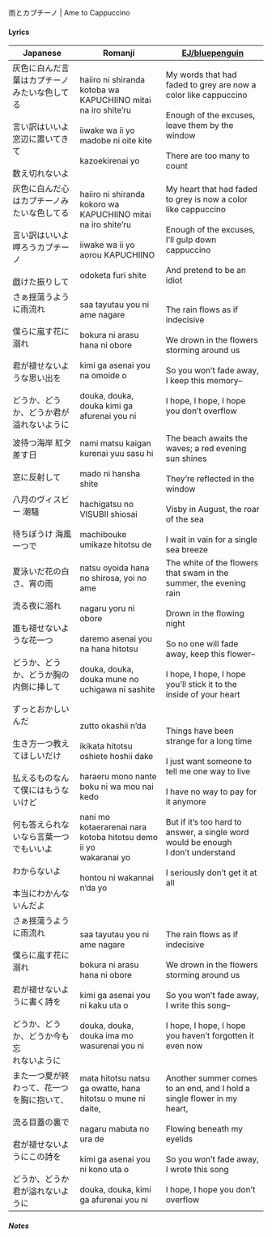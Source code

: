 雨とカプチーノ | Ame to Cappuccino
#### Lyrics

| Japanese                                                                                                            | Romanji                                                                                                                                                                                                                        | [EJ/bluepenguin](https://ejtranslations.wordpress.com/2020/03/24/yorushika-ame-to-cappuccino/)                                                                                                                                                                                |
| ------------------------------------------------------------------------------------------------------------------- | ------------------------------------------------------------------------------------------------------------------------------------------------------------------------------------------------------------------------------ | ----------------------------------------------------------------------------------------------------------------------------------------------------------------------------------------------------------------------------------------------------------------------------- |
| 灰色に白んだ言葉はカプチーノみたいな色してる<br><br>言い訳はいいよ 窓辺に置いてきて<br><br>数え切れないよ                                                       | haiiro ni shiranda kotoba wa KAPUCHIINO mitai na iro shite’ru<br><br>iiwake wa ii yo madobe ni oite kite<br><br>kazoekirenai yo                                                                                                | My words that had faded to grey are now a color like cappuccino<br><br>Enough of the excuses, leave them by the window<br><br>There are too many to count                                                                                                                     |
| 灰色に白んだ心はカプチーノみたいな色してる<br><br>言い訳はいいよ 呷ろうカプチーノ<br><br>戯けた振りして                                                        | haiiro ni shiranda kokoro wa KAPUCHIINO mitai na iro shite’ru<br><br>iiwake wa ii yo aorou KAPUCHIINO<br><br>odoketa furi shite                                                                                                | My heart that had faded to grey is now a color like cappuccino<br><br>Enough of the excuses, I’ll gulp down cappuccino<br><br>And pretend to be an idiot                                                                                                                      |
| さぁ揺蕩うように雨流れ<br><br>僕らに嵐す花に溺れ<br><br>君が褪せないような思い出を<br><br>どうか、どうか、どうか君が溢れないように                                       | saa tayutau you ni ame nagare<br><br>bokura ni arasu hana ni obore<br><br>kimi ga asenai you na omoide o<br><br>douka, douka, douka kimi ga afurenai you ni                                                                    | The rain flows as if indecisive<br><br>We drown in the flowers storming around us<br><br>So you won’t fade away, I keep this memory–<br><br>I hope, I hope, I hope you don’t overflow                                                                                         |
| 波待つ海岸 紅夕差す日<br><br>窓に反射して<br><br>八月のヴィスビー 潮騒<br><br>待ちぼうけ 海風一つで                                                     | nami matsu kaigan kurenai yuu sasu hi<br><br>mado ni hansha shite<br><br>hachigatsu no VISUBII shiosai<br><br>machibouke umikaze hitotsu de                                                                                    | The beach awaits the waves; a red evening sun shines<br><br>They’re reflected in the window<br><br>Visby in August, the roar of the sea<br><br>I wait in vain for a single sea breeze                                                                                         |
| 夏泳いだ花の白さ、宵の雨<br><br>流る夜に溺れ<br><br>誰も褪せないような花一つ<br><br>どうか、どうか、どうか胸の内側に挿して                                           | natsu oyoida hana no shirosa, yoi no ame<br><br>nagaru yoru ni obore<br><br>daremo asenai you na hana hitotsu<br><br>douka, douka, douka mune no uchigawa ni sashite                                                           | The white of the flowers that swam in the summer, the evening rain<br><br>Drown in the flowing night<br><br>So no one will fade away, keep this flower–<br><br>I hope, I hope, I hope you’ll stick it to the inside of your heart                                             |
| ずっとおかしいんだ<br><br>生き方一つ教えてほしいだけ<br><br>払えるものなんて僕にはもうないけど<br><br>何も答えられないなら言葉一つでもいいよ<br><br>わからないよ<br><br>本当にわかんないんだよ | zutto okashii n’da<br><br>ikikata hitotsu oshiete hoshii dake<br><br>haraeru mono nante boku ni wa mou nai kedo<br><br>nani mo kotaerarenai nara kotoba hitotsu demo ii yo  <br>wakaranai yo<br><br>hontou ni wakannai n’da yo | Things have been strange for a long time<br><br>I just want someone to tell me one way to live<br><br>I have no way to pay for it anymore<br><br>But if it’s too hard to answer, a single word would be enough  <br>I don’t understand<br><br>I seriously don’t get it at all |
| さぁ揺蕩うように雨流れ<br><br>僕らに嵐す花に溺れ<br><br>君が褪せないように書く詩を<br><br>どうか、どうか、どうか今も忘<br>れないように                                   | saa tayutau you ni ame nagare<br><br>bokura ni arasu hana ni obore<br><br>kimi ga asenai you ni kaku uta o<br><br>douka, douka, douka ima mo wasurenai you ni                                                                  | The rain flows as if indecisive<br><br>We drown in the flowers storming around us<br><br>So you won’t fade away, I write this song–<br><br>I hope, I hope, I hope you haven’t forgotten it even now                                                                           |
| また一つ夏が終わって、花一つを胸に抱いて、<br><br>流る目蓋の裏で<br><br>君が褪せないようにこの詩を<br><br>どうか、どうか君が溢れないように                                   | mata hitotsu natsu ga owatte, hana hitotsu o mune ni daite,<br><br>nagaru mabuta no ura de<br><br>kimi ga asenai you ni kono uta o<br><br>douka, douka, kimi ga afurenai you ni                                                | Another summer comes to an end, and I hold a single flower in my heart,<br><br>Flowing beneath my eyelids<br><br>So you won’t fade away, I wrote this song<br><br>I hope, I hope you don’t overflow                                                                           |

##### Notes
>